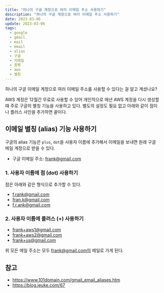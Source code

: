 ```yaml
---
title: "하나의 구글 계정으로 여러 이메일 주소 사용하기"
description: "하나의 구글 계정으로 여러 이메일 주소 사용하기"
date: 2023-03-06
update: 2023-03-06
tags:
  - google
  - gmail
  - mail
  - email
  - alias
  - 구글
  - 지메일
  - 중복
  - aws
  - 별칭
---
```


하나의 구글 이메일 계정으로 여러 이메일 주소를 사용할 수 있다는 걸 알고 계셨나요?

AWS 계정은 12월간 무료로 사용할 수 있어 개인적으로 매년 AWS 계정을 다시 생성할 때 주로 구글의 별칭 기능을 사용하고 있다. 별도의 설정도 필요 없고 아래와 같이 점이나 플러스 사인을 추가하면 끝이다.

## 이메일 별칭 (alias) 기능 사용하기

구글의 alias 기능은 `plus`, `dot`을 사용자 이름에 추가해서 이메일을 보내면 원래 구글 메일 계정으로 받을 수 있다.

- 구글 이메일 주소: frank@gmail.com

### 1. 사용자 이름에 점 (dot) 사용하기

점은 아래와 같은 형식으로 추가할 수 있다.

- f.rank@gmail.com
- fran.k@gmail.com
- f.r.ank@gmail.com

### 2. 사용자 이름에 플러스 (+) 사용하기

- frank+aws1@gmail.com
- frank+aws2@gmail.com
- frank+us@gmail.com

위 모든 메일 주소는 모두 frank@gmail.com의 메일로 가게 된다.

## 참고

- https://www.101domain.com/gmail_email_aliases.htm
- https://blog.jeuke.com/67



